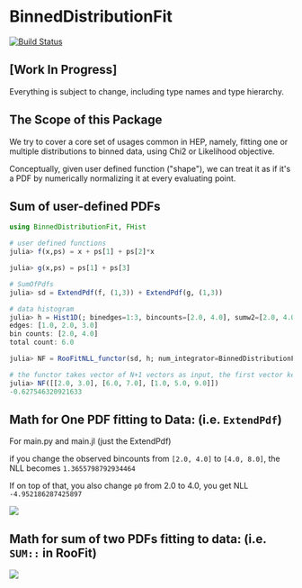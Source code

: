 # BinnedDistributionFit

[![Build Status](https://github.com/Moelf/BinnedDistributionFit.jl/actions/workflows/CI.yml/badge.svg?branch=main)](https://github.com/Moelf/BinnedDistributionFit.jl/actions/workflows/CI.yml?query=branch%3Amain)

## [Work In Progress]
Everything is subject to change, including type names and type hierarchy.

## The Scope of this Package
We try to cover a core set of usages common in HEP, namely, fitting one or multiple distributions to binned data, using
Chi2  or Likelihood objective.

Conceptually, given user defined function ("shape"), we can treat it as if it's a PDF by numerically normalizing it at
every evaluating point.

## Sum of user-defined PDFs
```julia
using BinnedDistributionFit, FHist

# user defined functions
julia> f(x,ps) = x + ps[1] + ps[2]*x

julia> g(x,ps) = ps[1] + ps[3]

# SumOfPdfs
julia> sd = ExtendPdf(f, (1,3)) + ExtendPdf(g, (1,3))

# data histogram
julia> h = Hist1D(; binedges=1:3, bincounts=[2.0, 4.0], sumw2=[2.0, 4.0])
edges: [1.0, 2.0, 3.0]
bin counts: [2.0, 4.0]
total count: 6.0

julia> NF = RooFitNLL_functor(sd, h; num_integrator=BinnedDistributionFit.QuadGKIntegrator())

# the functor takes vector of N+1 vectors as input, the first vector keeps track of the normalization for each of the N pdfs, the rest are the parameters for each user-defined pdf
julia> NF([[2.0, 3.0], [6.0, 7.0], [1.0, 5.0, 9.0]])
-0.627546320921633
```

## Math for One PDF fitting to Data: (i.e. `ExtendPdf`)

For main.py and main.jl (just the ExtendPdf)

if you change the observed bincounts from `[2.0, 4.0]` to `[4.0, 8.0]`, the NLL becomes `1.3655798792934464`

If on top of that, you also change `p0` from 2.0 to 4.0, you get NLL `-4.952186287425897`

![](https://gist.github.com/user-attachments/assets/87f7926f-9098-4b94-be74-98c6db2fe0d6)

## Math for sum of two PDFs fitting to data: (i.e. `SUM::` in RooFit)

![](https://gist.github.com/user-attachments/assets/b90aaf38-dbf8-49b4-b564-152f54b9cc38)
